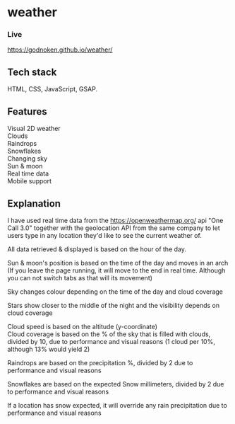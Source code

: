 # weather



### Live
https://godnoken.github.io/weather/

## Tech stack
HTML, CSS, JavaScript, GSAP.

## Features
Visual 2D weather <br>
Clouds <br>
Raindrops <br>
Snowflakes <br>
Changing sky <br>
Sun & moon <br>
Real time data <br>
Mobile support <br>

## Explanation
I have used real time data from the https://openweathermap.org/ api "One Call 3.0" together with the geolocation API from the same company to let users type in any location they'd like to see the current weather of. <br>

All data retrieved & displayed is based on the hour of the day. <br>

Sun & moon's position is based on the time of the day and moves in an arch (If you leave the page running, it will move to the end in real time. Although you can not switch tabs as that will its movement) <br>

Sky changes colour depending on the time of the day and cloud coverage <br>

Stars show closer to the middle of the night and the visibility depends on cloud coverage <br>

Cloud speed is based on the altitude (y-coordinate) <br>
Cloud coverage is based on the % of the sky that is filled with clouds, divided by 10, due to performance and visual reasons (1 cloud per 10%, although 13% would yield 2)<br>

Raindrops are based on the precipitation %, divided by 2 due to performance and visual reasons <br>

Snowflakes are based on the expected Snow millimeters, divided by 2 due to performance and visual reasons <br>

If a location has snow expected, it will override any rain precipitation due to performance and visual reasons <br>
